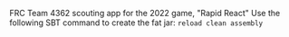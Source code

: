 FRC Team 4362 scouting app for the 2022 game, "Rapid React"
Use the following SBT command to create the fat jar: `reload clean assembly`
